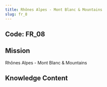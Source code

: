 ```yaml
---
title: Rhônes Alpes - Mont Blanc & Mountains
slug: fr_8
---
```


## Code: FR_08

## Mission
Rhônes Alpes - Mont Blanc & Mountains

## Knowledge Content
